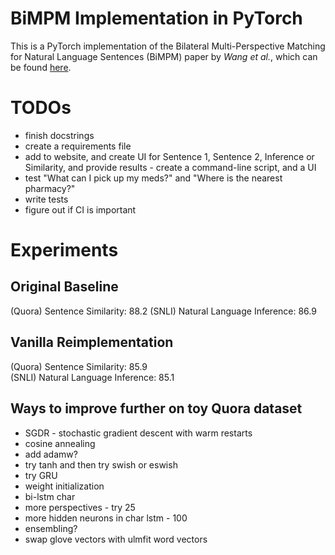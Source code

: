 # BiMPM Implementation in PyTorch
This is a PyTorch implementation of the Bilateral Multi-Perspective Matching for Natural Language Sentences (BiMPM) paper by <em>Wang et al.</em>, which can be found [here](https://arxiv.org/pdf/1702.03814v3.pdf).

# TODOs
- finish docstrings
- create a requirements file
- add to website, and create UI for Sentence 1, Sentence 2, Inference or Similarity, and provide results - create a command-line script, and a UI
- test "What can I pick up my meds?" and "Where is the nearest pharmacy?"
- write tests
- figure out if CI is important

# Experiments
## Original Baseline
(Quora) Sentence Similarity: 88.2
(SNLI) Natural Language Inference: 86.9

## Vanilla Reimplementation 
(Quora) Sentence Similarity: 85.9
<br>(SNLI) Natural Language Inference: 85.1

## Ways to improve further on toy Quora dataset
- SGDR - stochastic gradient descent with warm restarts
- cosine annealing
- add adamw?
- try tanh and then try swish or eswish
- try GRU 
- weight initialization
- bi-lstm char
- more perspectives - try 25
- more hidden neurons in char lstm - 100
- ensembling?
- swap glove vectors with ulmfit word vectors
